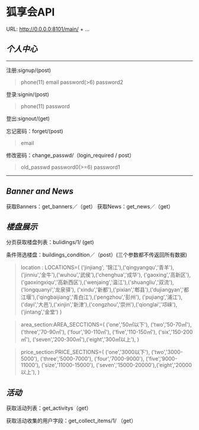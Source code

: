 # 狐享会API

URL: http://0.0.0.0:8101/main/ + ...

## *个人中心*

---

注册:signup/(post)
>phone(11) email password(>6) password2

登录:signin/(post)
>phone(11) password

登出:signout/(get)

忘记密码：forget/(post)
>email

修改密码：change_passwd/（login_required / post）
>old_passwd  password0(>=6)  password1

---

## *Banner and News*

获取Banners：get_banners／（get）
获取News：get_news／（get）

## *楼盘展示*

分页获取楼盘列表：bulidings/1/ (get)

条件筛选楼盘：buildings_condition／（post）(三个参数都不传返回所有数据)
>location : LOCATIONS=(
    ('jinjiang', '锦江'),('qingyangqu','青羊'),('jinniu','金牛'),('wuhou','武侯'),('chenghua','成华'),
    ('gaoxing','高新区'),('gaoxingxiqu','高新西区'),('wenjaing','温江'),('shuangliu','双流'), ('longquanyi','龙泉驿'),
    ('xindu','新都'),('pixian','郫县'),('dujiangyan','都江堰'),('qingbaijiang','青白江'),('pengzhou','彭州'),
    ('pujiang','浦江'),('dayi','大邑'),('xinjin','新津'),('congzhou','崇州'),('qionglai','邛崃'),('jintang','金堂')
)

>area_section:AREA_SECCTIONS=(
    ('one','50㎡以下'), ('two','50-70㎡'), ('three','70-90㎡'), ('four','90-110㎡'), ('five','110-150㎡'), ('six','150-200㎡'), ('seven','200-300㎡'),('eight','300㎡以上'),
)

>price_section:PRICE_SECTIONS=(
    ('one','3000以下'), ('two','3000-5000'), ('three','5000-7000'), ('four','7000-9000'), ('five','9000-11000'), ('size','11000-15000'), ('seven','15000-20000'),('eight','20000以上'),
)


## *活动*

获取活动列表：get_activitys（get）

获取活动收集的用户字段：get_collect_items/1/ （get）


